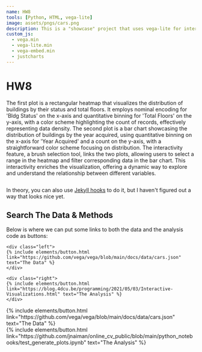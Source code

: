 ```yaml
---
name: HW8
tools: [Python, HTML, vega-lite]
image: assets/pngs/cars.png
description: This is a "showcase" project that uses vega-lite for interactive viz!
custom_js:
  - vega.min
  - vega-lite.min
  - vega-embed.min
  - justcharts
---
```



# HW8

The first plot is a rectangular heatmap that visualizes the distribution of buildings by their status and total floors. It employs nominal encoding for 'Bldg Status' on the x-axis and quantitative binning for 'Total Floors' on the y-axis, with a color scheme highlighting the count of records, effectively representing data density. The second plot is a bar chart showcasing the distribution of buildings by the year acquired, using quantitative binning on the x-axis for 'Year Acquired' and a count on the y-axis, with a straightforward color scheme focusing on distribution. The interactivity feature, a brush selection tool, links the two plots, allowing users to select a range in the heatmap and filter corresponding data in the bar chart. This interactivity enriches the visualization, offering a dynamic way to explore and understand the relationship between different variables.
```

```

<vegachart schema-url="{{ site.baseurl }}/assets/json/chart.json" style="width: 100%"></vegachart>

In theory, you can also use [Jekyll hooks](https://jekyllrb.com/docs/plugins/hooks/) to do it, but I haven't figured out a way that looks nice yet.


## Search The Data & Methods

Below is where we can put some links to both the data and the analysis code as buttons:

```
<div class="left">
{% include elements/button.html link="https://github.com/vega/vega/blob/main/docs/data/cars.json" text="The Data" %}
</div>

<div class="right">
{% include elements/button.html link="https://blog.4dcu.be/programming/2021/05/03/Interactive-Visualizations.html" text="The Analysis" %}
</div>
```

<!-- these are written in a combo of html and liquid --> 

<div class="left">
{% include elements/button.html link="https://github.com/vega/vega/blob/main/docs/data/cars.json" text="The Data" %}
</div>

<div class="right">
{% include elements/button.html link="https://github.com/jnaiman/online_cv_public/blob/main/python_notebooks/test_generate_plots.ipynb" text="The Analysis" %}
</div>

